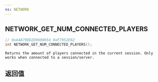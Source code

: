 ```yaml
---
ns: NETWORK
---
```

## NETWORK_GET_NUM_CONNECTED_PLAYERS

```c
// 0xA4A79DD2D9600654 0xF7952E62
int NETWORK_GET_NUM_CONNECTED_PLAYERS();
```

```
Returns the amount of players connected in the current session. Only works when connected to a session/server.  
```

## 返回值
